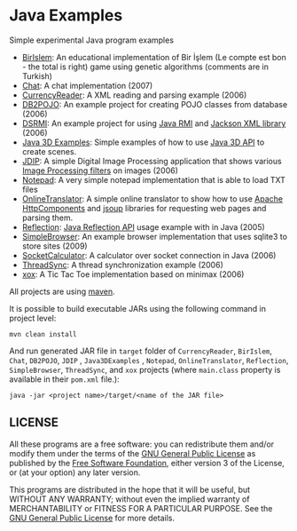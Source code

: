# Java Examples

Simple experimental Java program examples

- [BirIslem](./BirIslem): An educational implementation of Bir İşlem (Le compte est bon - the total is right) game using
  genetic algorithms (comments are in Turkish)
- [Chat](./Chat): A chat implementation (2007)
- [CurrencyReader](./CurrencyReader): A XML reading and parsing example (2006)
- [DB2POJO](./DB2POJO): An example project for creating POJO classes from database (2006)
- [DSRMI](./DSRMI): An example project for
  using [Java RMI](https://docs.oracle.com/en/java/javase/11/docs/api/java.rmi/java/rmi/package-summary.html)
  and [Jackson XML library](https://github.com/FasterXML/jackson-dataformat-xml) (2006)
- [Java 3D Examples](./Java3DExamples): Simple examples of how to use
  [Java 3D API](http://www.oracle.com/technetwork/articles/javase/index-jsp-138252.html)
  to create scenes.
- [JDIP](./JDIP): A simple Digital Image Processing application that shows various
  [Image Processing filters](http://www.jhlabs.com/ip/filters/index.html) on images (2006)
- [Notepad](./Notepad): A very simple notepad implementation that is able to load TXT files
- [OnlineTranslator](./OnlineTranslator): A simple online translator to show how to
  use [Apache HttpComponents](https://hc.apache.org/) and
  [jsoup](https://jsoup.org/) libraries for requesting web pages and parsing them.
- [Reflection](./Reflection):
  [Java Reflection API](https://docs.oracle.com/javase/tutorial/reflect/) usage example with in Java (2005)
- [SimpleBrowser](./SimpleBrowser): An example browser implementation that uses sqlite3 to store sites (2009)
- [SocketCalculator](./SocketCalculator): A calculator over socket connection in Java (2006)
- [ThreadSync](./ThreadSync): A thread synchronization example (2006)
- [xox](./xox): A Tic Tac Toe implementation based on minimax (2006)

All projects are using [maven](https://maven.apache.org).

It is possible to build executable JARs using the following command in project level:

    mvn clean install

And run generated JAR file in `target` folder of `CurrencyReader`, `BirIslem`, `Chat`, `DB2POJO`, `JDIP`
, `Java3DExamples`
, `Notepad`, `OnlineTranslator`, `Reflection`, `SimpleBrowser`, `ThreadSync`, and `xox` projects (where `main.class`
property is available in their `pom.xml` file.):

    java -jar <project name>/target/<name of the JAR file>

## LICENSE

All these programs are a free software: you can redistribute them and/or modify them under the terms of the
[GNU General Public License](https://www.gnu.org/licenses/gpl-3.0.en.html) as published by
the [Free Software Foundation](https://www.fsf.org), either version 3 of the License, or (at your option) any later
version.

This programs are distributed in the hope that it will be useful, but WITHOUT ANY WARRANTY; without even the implied
warranty of MERCHANTABILITY or FITNESS FOR A PARTICULAR PURPOSE. See the [GNU General Public License](./LICENSE) for
more details.
